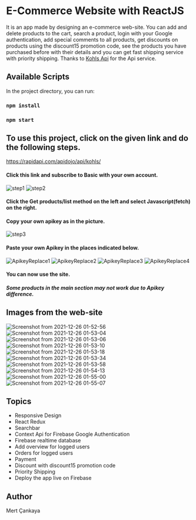 # E-Commerce Website with ReactJS
It is an app made by designing an e-commerce web-site. You can add and delete products to the cart, search a product, login with your Google authentication, add special comments to all products, get discounts on products using the discount15 promotion code, see the products you have purchased before with their details and you can get fast shipping service with priority shipping. Thanks to <a href="https://rapidapi.com/apidojo/api/kohls/">Kohls Api</a> for the Api service.
## Available Scripts

In the project directory, you can run:

### `npm install`
### `npm start`


## To use this project, click on the given link and do the following steps.

https://rapidapi.com/apidojo/api/kohls/
#### Click this link and subscribe to Basic with your own account.
![step1](https://user-images.githubusercontent.com/86437425/147394771-54ca027a-5c0b-4beb-bc33-e573194127d7.png)
![step2](https://user-images.githubusercontent.com/86437425/147394772-c9a51580-7854-47b8-898c-856e9a705425.png)
#### Click the Get products/list method on the left and select Javascript(fetch) on the right.
#### Copy your own apikey as in the picture.
![step3](https://user-images.githubusercontent.com/86437425/147395216-ebc14e4b-e3d7-4dac-82a4-a73e3cbb91fd.png)
#### Paste your own Apikey in the places indicated below.
![ApikeyReplace1](https://user-images.githubusercontent.com/86437425/147405355-c3d537ab-6c1c-41a0-b955-f4477b684773.png)
![ApikeyReplace2](https://user-images.githubusercontent.com/86437425/147405376-0ad45a84-1e44-4004-925e-e0734b95c96a.png)
![ApikeyReplace3](https://user-images.githubusercontent.com/86437425/147405380-11133e71-ef6f-400a-a3bf-a3a47642bc9b.png)
![ApikeyReplace4](https://user-images.githubusercontent.com/86437425/147405383-72541152-ba81-4197-98c3-a347677a63d5.png)
#### You can now use the site.

##### Some products in the main section may not work due to Apikey difference.
## Images from the web-site

![Screenshot from 2021-12-26 01-52-56](https://user-images.githubusercontent.com/86437425/147395031-8f0e38dd-9801-47ac-8f95-0a2592b7a1b4.png)
![Screenshot from 2021-12-26 01-53-04](https://user-images.githubusercontent.com/86437425/147395034-ee70e530-b670-4b2d-9aa6-02e3887da859.png)
![Screenshot from 2021-12-26 01-53-06](https://user-images.githubusercontent.com/86437425/147395038-471cb410-7ec6-4c7b-addc-e010f9d00388.png)
![Screenshot from 2021-12-26 01-53-10](https://user-images.githubusercontent.com/86437425/147395040-d91551ea-198a-4313-818a-8bd9f4e3b0af.png)
![Screenshot from 2021-12-26 01-53-18](https://user-images.githubusercontent.com/86437425/147395041-40123c23-4036-4e03-a912-8a1edd58514c.png)
![Screenshot from 2021-12-26 01-53-34](https://user-images.githubusercontent.com/86437425/147395043-73067e00-548b-4a26-9c5f-d4a38c1a32bc.png)
![Screenshot from 2021-12-26 01-53-58](https://user-images.githubusercontent.com/86437425/147395044-903aa787-70ab-4b3f-91e3-50e9b1e5a6ac.png)
![Screenshot from 2021-12-26 01-54-13](https://user-images.githubusercontent.com/86437425/147395045-29bcc7ae-b0f4-41bb-98d2-0f5bfeac913c.png)
![Screenshot from 2021-12-26 01-55-00](https://user-images.githubusercontent.com/86437425/147395047-35fb0653-c50b-4c80-81dc-0dbdbee4a925.png)
![Screenshot from 2021-12-26 01-55-07](https://user-images.githubusercontent.com/86437425/147395048-4c5dd243-8385-454a-a976-8d6c3b0e338c.png)

## Topics
+ Responsive Design
+ React Redux
+ Searchbar
+ Context Api for Firebase Google Authentication
+ Firebase realtime database
+ Add overview for logged users
+ Orders for logged users
+ Payment
+ Discount with discount15 promotion code
+ Priority Shipping
+ Deploy the app live on Firebase

## Author
Mert Çankaya
